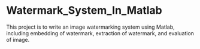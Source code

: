 # Watermark_System_In_Matlab
This project is to write an image watermarking system using Matlab, including embedding of watermark, extraction of watermark, and evaluation of image.
